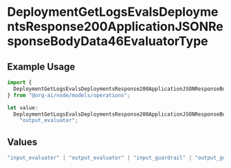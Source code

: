 # DeploymentGetLogsEvalsDeploymentsResponse200ApplicationJSONResponseBodyData46EvaluatorType

## Example Usage

```typescript
import {
  DeploymentGetLogsEvalsDeploymentsResponse200ApplicationJSONResponseBodyData46EvaluatorType,
} from "@orq-ai/node/models/operations";

let value:
  DeploymentGetLogsEvalsDeploymentsResponse200ApplicationJSONResponseBodyData46EvaluatorType =
    "output_evaluator";
```

## Values

```typescript
"input_evaluator" | "output_evaluator" | "input_guardrail" | "output_guardrail"
```